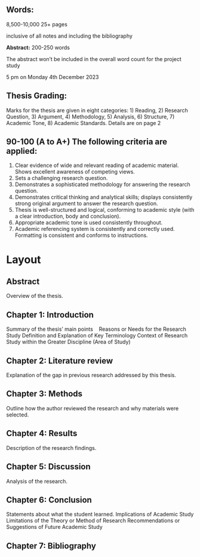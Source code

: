 
## Words:
8,500-10,000
25+ pages

inclusive of all notes and including the bibliography

**Abstract:**
200-250 words

The abstract won’t be included in the overall word count for the project study

5 pm on Monday 4th December 2023
## Thesis Grading:
Marks for the thesis are given in eight categories: 1) Reading, 2) Research Question, 3) Argument, 4) Methodology, 5) Analysis, 6) Structure, 7) Academic Tone, 8) Academic Standards. Details are on page 2

## 90-100 (A to A+) The following criteria are applied:
1. Clear evidence of wide and relevant reading of academic material. Shows excellent awareness of competing views. 
2. Sets a challenging research question. 
3. Demonstrates a sophisticated methodology for answering the research question.
4. Demonstrates critical thinking and analytical skills; displays consistently strong original argument to answer the research question. 
5. Thesis is well-structured and logical, conforming to academic style (with a clear introduction, body and conclusion). 
6. Appropriate academic tone is used consistently throughout.
7. Academic referencing system is consistently and correctly used. Formatting is consistent and conforms to instructions.

#  Layout

## Abstract
Overview of the thesis.
## Chapter 1: Introduction
Summary of the thesis’ main points   
Reasons or Needs for the Research Study
Definition and Explanation of Key Terminology
Context of Research Study within the Greater Discipline (Area of Study)
## Chapter 2: Literature review
Explanation of the gap in previous research addressed by this thesis.
## Chapter 3: Methods
Outline how the author reviewed the research and why materials were selected.   
## Chapter 4: Results
Description of the research findings.
## Chapter 5: Discussion
Analysis of the research.
## Chapter 6: Conclusion
Statements about what the student learned.
Implications of Academic Study
Limitations of the Theory or Method of Research
Recommendations or Suggestions of Future Academic Study
## Chapter 7: Bibliography
